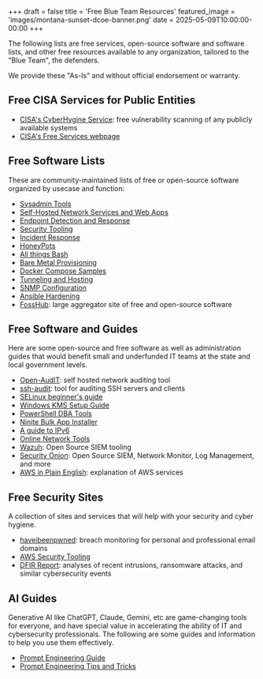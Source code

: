+++
draft = false
title = 'Free Blue Team Resources'
featured_image = 'images/montana-sunset-dcoe-banner.png'
date = 2025-05-09T10:00:00-00:00
+++

The following lists are free services, open-source software and software lists, and other free resources available to any organization, tailored to the "Blue Team", the defenders. 

We provide these "As-Is" and without official endorsement or warranty. 


## Free CISA Services for Public Entities 

- [CISA's CyberHygine Service](https://www.cisa.gov/cyber-hygiene-services): free vulnerability scanning of any publicly available systems 
- [CISA's Free Services webpage](https://www.cisa.gov/resources-tools/resources/free-cybersecurity-services-and-tools)

## Free Software Lists

These are community-maintained lists of free or open-source software organized by usecase and function: 
- [Sysadmin Tools](https://github.com/awesome-foss/awesome-sysadmin)
- [Self-Hosted Network Services and Web Apps](https://github.com/awesome-selfhosted/awesome-selfhosted)
- [Endpoint Detection and Response](https://github.com/shadawck/awesome-endpoint-detection-and-response)
- [Security Tooling](https://github.com/sbilly/awesome-security)
- [Incident Response](https://github.com/meirwah/awesome-incident-response)
- [HoneyPots](https://github.com/paralax/awesome-honeypots)
- [All things Bash](https://github.com/awesome-lists/awesome-bash)
- [Bare Metal Provisioning](https://github.com/alexellis/awesome-baremetal)
- [Docker Compose Samples](https://github.com/docker/awesome-compose)
- [Tunneling and Hosting](https://github.com/anderspitman/awesome-tunneling)
- [SNMP Configuration](https://github.com/eozer/awesome-snmp)
- [Ansible Hardening](https://github.com/dev-sec/ansible-collection-hardening)
- [FossHub](https://www.fosshub.com/): large aggregator site of free and open-source software 

## Free Software and Guides

Here are some open-source and free software as well as administration guides that would benefit small and underfunded IT teams at the state and local government levels. 
- [Open-AudIT](https://www.open-audit.org/about.php): self hosted network auditing tool
- [ssh-audit](https://github.com/jtesta/ssh-audit/): tool for auditing SSH servers and clients
- [SELinux beginner's guide](https://opensource.com/business/13/11/selinux-policy-guide)
- [Windows KMS Setup Guide](https://gist.github.com/techris45/0a1eb446b6676e806e8425bb8f488d71)
- [PowerShell DBA Tools](https://dbatools.io/)
- [Ninite Bulk App Installer](https://ninite.com/)
- [A guide to IPv6](https://github.com/becarpenter/book6)
- [Online Network Tools](https://centralops.net/co/)
- [Wazuh](https://wazuh.com/platform/overview/): Open Source SIEM tooling
- [Security Onion](https://github.com/Security-Onion-Solutions/securityonion): Open Source SIEM, Network Monitor, Log Management, and more
- [AWS in Plain English](https://expeditedsecurity.com/aws-in-plain-english/): explanation of AWS services

## Free Security Sites

A collection of sites and services that will help with your security and cyber hygiene.
- [haveibeenpwned](https://haveibeenpwned.com/): breach monitoring for personal and professional email domains
- [AWS Security Tooling](https://github.com/toniblyx/my-arsenal-of-aws-security-tools)
- [DFIR Report](https://thedfirreport.com/): analyses of recent intrusions, ransomware attacks, and similar cybersecurity events

## AI Guides

Generative AI like ChatGPT, Claude, Gemini, etc are game-changing tools for everyone, and have special value in accelerating the ability of IT and cybersecurity professionals. The following are some guides and information to help you use them effectively. 
- [Prompt Engineering Guide](https://github.com/dair-ai/Prompt-Engineering-Guide)
- [Prompt Engineering Tips and Tricks](https://blog.andrewcantino.com/blog/2021/04/21/prompt-engineering-tips-and-tricks/)
